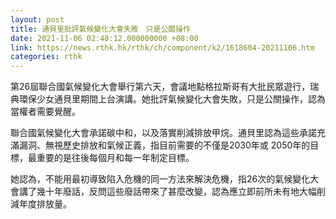 ```yaml
---
layout: post
title: 通貝里批評氣候變化大會失敗　只是公關操作
date: 2021-11-06 02:48:12.000000000 +08:00
link: https://news.rthk.hk/rthk/ch/component/k2/1618604-20211106.htm
categories: rthk
---
```


第26屆聯合國氣候變化大會舉行第六天，會議地點格拉斯哥有大批民眾遊行，瑞典環保少女通貝里期間上台演講。她批評氣候變化大會失敗，只是公關操作，認為當權者需要覺醒。

聯合國氣候變化大會承諾碳中和，以及落實削減排放甲烷。通貝里認為這些承諾充滿漏洞、無視歷史排放和氣候正義，指目前需要的不僅是2030年或 2050年的目標，最重要的是往後每個月和每一年制定目標。

她認為，不能用最初導致陷入危機的同一方法來解決危機，指26次的氣候變化大會講了幾十年廢話，反問這些廢話帶來了甚麼改變，認為應立即前所未有地大幅削減年度排放量。
